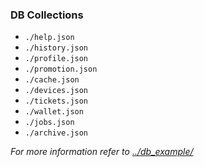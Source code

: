 ### DB Collections

- `./help.json`
- `./history.json`
- `./profile.json`
- `./promotion.json`
- `./cache.json`
- `./devices.json`
- `./tickets.json`
- `./wallet.json`
- `./jobs.json`
- `./archive.json`

_For more information refer to [../db_example/](../db_example)_